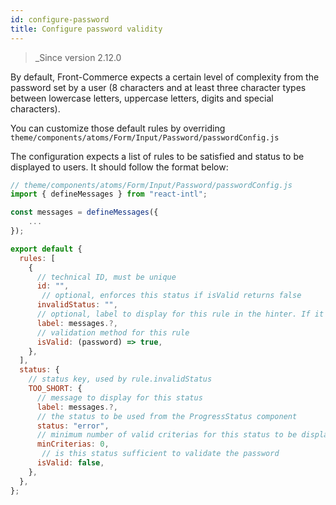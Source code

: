 ```yaml
---
id: configure-password
title: Configure password validity
---
```


<blockquote class="feature--new">
_Since version 2.12.0
</blockquote>

By default, Front-Commerce expects a certain level of complexity from the password set by a user (8 characters and at least three character types between lowercase letters, uppercase letters, digits and special characters).

You can customize those default rules by overriding `theme/components/atoms/Form/Input/Password/passwordConfig.js`

The configuration expects a list of rules to be satisfied and status to be displayed to users. It should follow the format below:

```javascript
// theme/components/atoms/Form/Input/Password/passwordConfig.js
import { defineMessages } from "react-intl";

const messages = defineMessages({
    ...
});

export default {
  rules: [
    {
      // technical ID, must be unique
      id: "", 
       // optional, enforces this status if isValid returns false
      invalidStatus: "",
      // optional, label to display for this rule in the hinter. If it is not defined, the rule is not displayed.
      label: messages.?, 
      // validation method for this rule
      isValid: (password) => true, 
    },
  ],
  status: {
    // status key, used by rule.invalidStatus
    TOO_SHORT: { 
      // message to display for this status
      label: messages.?,
      // the status to be used from the ProgressStatus component
      status: "error", 
      // minimum number of valid criterias for this status to be display, only the first valid status sorted by minCriterias will be shown
      minCriterias: 0, 
       // is this status sufficient to validate the password
      isValid: false,
    },
  },
};
```
